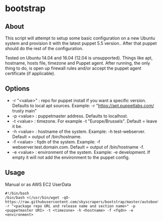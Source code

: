 bootstrap
=========
About
-----
This script will attempt to setup some basic configuration on a new Ubuntu system and provision it with the latest puppet 5.5 version.. After that puppet should do the rest of the configuration.

Tested on Ubuntu 14.04 and 16.04 (12.04 is unsupported). Things like apt, hostname, hosts file, timezone and Puppet agent. After running, the only thing to do, is open up firewall rules and/or accept the puppet agent certificate (if applicable).

Options
-------
- -r "&lt;value&gt;" : repo for puppet install if you want a specific version. Defaults to local apt sources. Example: -r "https://apt.puppetlabs.com/ trusty main"
- -p &lt;value&gt;   : puppetmaster address. Defaults to localhost.
- -t &lt;value&gt;   : timezone. For example -t "Europe/Brussels". Default = leave it be.
- -h &lt;value&gt;   : hostname of the system. Example: -h test-webserver. Default = output of /bin/hostname.
- -f &lt;value&gt;   : fqdn of the system. Example: -f webserver.test.domain.com. Default = output of /bin/hostname -f.
- -e &lt;value&gt;   : environment of the system. Example: -e development. If empty it will not add the environment to the puppet config.

Usage
-----
Manual or as AWS EC2 UserData

    #!/bin/bash
    /bin/bash <(/usr/bin/wget -qO- https://raw.githubusercontent.com/skyscrapers/bootstrap/master/autobootstrap.sh) -r "<package repo URL and release name and section name>" -p <puppetmaster URI> -t <timezone> -h <hostname> -f <fqdn> -e <environment>
